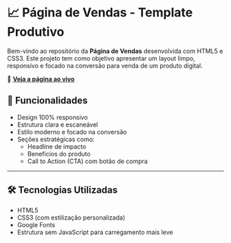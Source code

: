 # 📈 Página de Vendas - Template Produtivo

Bem-vindo ao repositório da **Página de Vendas** desenvolvida com HTML5 e CSS3. Este projeto tem como objetivo apresentar um layout limpo, responsivo e focado na conversão para venda de um produto digital.

🔗 **[Veja a página ao vivo](https://felipepolt.github.io/Pagina-de-Vendas/)**


## 🚀 Funcionalidades

- Design 100% responsivo
- Estrutura clara e escaneável
- Estilo moderno e focado na conversão
- Seções estratégicas como:
  - Headline de impacto
  - Benefícios do produto
  - Call to Action (CTA) com botão de compra

---

## 🛠️ Tecnologias Utilizadas

- HTML5
- CSS3 (com estilização personalizada)
- Google Fonts
- Estrutura sem JavaScript para carregamento mais leve

